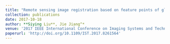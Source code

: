 ```yaml
---
title: "Remote sensing image registration based on feature points of global edge"
collection: publications
date: 2017-10-18
author: **Siying Liu**, Jie Jiang^*
venue: '2017 IEEE International Conference on Imaging Systems and Techniques (IST)'
paperurl: 'http://doi.org/10.1109/IST.2017.8261564'
---
```

